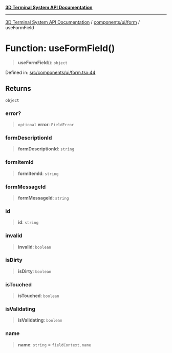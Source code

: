 [**3D Terminal System API Documentation**](../../../../README.md)

***

[3D Terminal System API Documentation](../../../../README.md) / [components/ui/form](../README.md) / useFormField

# Function: useFormField()

> **useFormField**(): `object`

Defined in: [src/components/ui/form.tsx:44](https://github.com/Dicommunitas/ThreeJS_Terminal_3D/blob/48170ffd573f70d66a1c284f1f35045f3d98e94f/src/components/ui/form.tsx#L44)

## Returns

`object`

### error?

> `optional` **error**: `FieldError`

### formDescriptionId

> **formDescriptionId**: `string`

### formItemId

> **formItemId**: `string`

### formMessageId

> **formMessageId**: `string`

### id

> **id**: `string`

### invalid

> **invalid**: `boolean`

### isDirty

> **isDirty**: `boolean`

### isTouched

> **isTouched**: `boolean`

### isValidating

> **isValidating**: `boolean`

### name

> **name**: `string` = `fieldContext.name`
